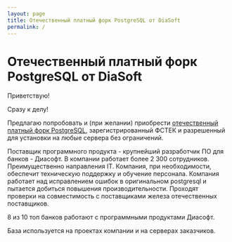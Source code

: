 ```yaml
---
layout: page
title: Отечественный платный форк PostgreSQL от DiaSoft
permalink: /
---
```


# Отечественный платный форк PostgreSQL от DiaSoft

Приветствую!

Сразу к делу!

Предлагаю попробовать и (при желании) приобрести <a href="//licenses.ru/software/diasoft/databases/postgresql/">отечественный платный форк PostgreSQL</a>, зарегистрированный ФСТЕК и разрешенный для установки на любые сервера без ограничений.

Поставщик программного продукта - крупнейший разработчик ПО для банков - Диасофт. В компании работает более 2 300 сотрудников. Преимущественно направления IT. Компания, при необходимости, обеспечит техническую поддержку и обучение персонала. Компания работает над исправлением ошибок в оригинальном postgresql и пытается добиться повышения производительности. Проходят проверки на совместимость с поставщиками железа отечественных поставщиков. 

8 из 10 топ банков работают с программными продуктами Диасофт.

База используется на проектах компании и на серверах заказчиков.
